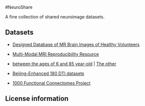 #NeuroShare

A fine collection of shared neuroimage datasets.

## Datasets

* [Designed Database of MR Brain Images of Healthy Volunteers](http://www.insight-journal.org/midas/community/view/21)

* [Multi-Modal MRI Reproducibility Resource](http://www.nitrc.org/projects/multimodal)

* [between the ages of 6 and 85 year-old](http://fcon_1000.projects.nitrc.org/indi/pro/nki.html) | [The other](http://fcon_1000.projects.nitrc.org/indi/pro/eNKI_RS_TRT/FrontPage.html)

* [Beijing-Enhanced 180 DTI datasets](http://www.nitrc.org/frs/?group_id=383)

* [1000 Functional Connectomes Project](http://fcon_1000.projects.nitrc.org/)

## License information

